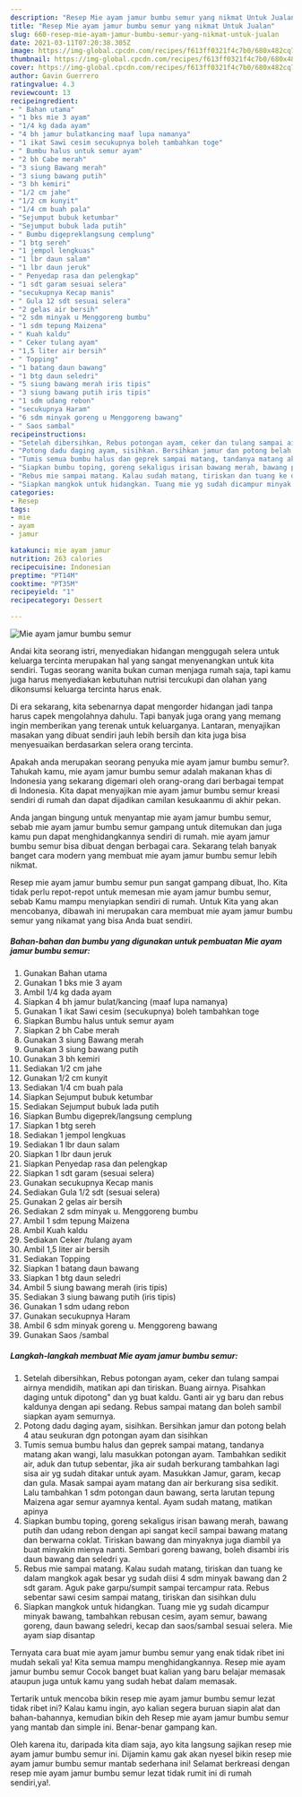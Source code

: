 ```yaml
---
description: "Resep Mie ayam jamur bumbu semur yang nikmat Untuk Jualan"
title: "Resep Mie ayam jamur bumbu semur yang nikmat Untuk Jualan"
slug: 660-resep-mie-ayam-jamur-bumbu-semur-yang-nikmat-untuk-jualan
date: 2021-03-11T07:20:38.305Z
image: https://img-global.cpcdn.com/recipes/f613ff0321f4c7b0/680x482cq70/mie-ayam-jamur-bumbu-semur-foto-resep-utama.jpg
thumbnail: https://img-global.cpcdn.com/recipes/f613ff0321f4c7b0/680x482cq70/mie-ayam-jamur-bumbu-semur-foto-resep-utama.jpg
cover: https://img-global.cpcdn.com/recipes/f613ff0321f4c7b0/680x482cq70/mie-ayam-jamur-bumbu-semur-foto-resep-utama.jpg
author: Gavin Guerrero
ratingvalue: 4.3
reviewcount: 13
recipeingredient:
- " Bahan utama"
- "1 bks mie 3 ayam"
- "1/4 kg dada ayam"
- "4 bh jamur bulatkancing maaf lupa namanya"
- "1 ikat Sawi cesim secukupnya boleh tambahkan toge"
- " Bumbu halus untuk semur ayam"
- "2 bh Cabe merah"
- "3 siung Bawang merah"
- "3 siung bawang putih"
- "3 bh kemiri"
- "1/2 cm jahe"
- "1/2 cm kunyit"
- "1/4 cm buah pala"
- "Sejumput bubuk ketumbar"
- "Sejumput bubuk lada putih"
- " Bumbu digepreklangsung cemplung"
- "1 btg sereh"
- "1 jempol lengkuas"
- "1 lbr daun salam"
- "1 lbr daun jeruk"
- " Penyedap rasa dan pelengkap"
- "1 sdt garam sesuai selera"
- "secukupnya Kecap manis"
- " Gula 12 sdt sesuai selera"
- "2 gelas air bersih"
- "2 sdm minyak u Menggoreng bumbu"
- "1 sdm tepung Maizena"
- " Kuah kaldu"
- " Ceker tulang ayam"
- "1,5 liter air bersih"
- " Topping"
- "1 batang daun bawang"
- "1 btg daun seledri"
- "5 siung bawang merah iris tipis"
- "3 siung bawang putih iris tipis"
- "1 sdm udang rebon"
- "secukupnya Haram"
- "6 sdm minyak goreng u Menggoreng bawang"
- " Saos sambal"
recipeinstructions:
- "Setelah dibersihkan, Rebus potongan ayam, ceker dan tulang sampai airnya mendidih, matikan api dan tiriskan. Buang airnya. Pisahkan daging untuk dipotong&#34; dan yg buat kaldu. Ganti air yg baru dan rebus kaldunya dengan api sedang. Rebus sampai matang dan boleh sambil siapkan ayam semurnya."
- "Potong dadu daging ayam, sisihkan. Bersihkan jamur dan potong belah 4 atau seukuran dgn potongan ayam dan sisihkan"
- "Tumis semua bumbu halus dan geprek sampai matang, tandanya matang akan wangi, lalu masukkan potongan ayam. Tambahkan sedikit air, aduk dan tutup sebentar, jika air sudah berkurang tambahkan lagi sisa air yg sudah ditakar untuk ayam. Masukkan Jamur, garam, kecap dan gula. Masak sampai ayam matang dan air berkurang sisa sedikit. Lalu tambahkan 1 sdm potongan daun bawang, serta larutan tepung Maizena agar semur ayamnya kental. Ayam sudah matang, matikan apinya"
- "Siapkan bumbu toping, goreng sekaligus irisan bawang merah, bawang putih dan udang rebon dengan api sangat kecil sampai bawang matang dan berwarna coklat. Tiriskan bawang dan minyaknya juga diambil ya buat minyakin mienya nanti. Sembari goreng bawang, boleh disambi iris daun bawang dan seledri ya."
- "Rebus mie sampai matang. Kalau sudah matang, tiriskan dan tuang ke dalam mangkok agak besar yg sudah diisi 4 sdm minyak bawang dan 2 sdt garam. Aguk pake garpu/sumpit sampai tercampur rata. Rebus sebentar sawi cesim sampai matang, tiriskan dan sisihkan dulu"
- "Siapkan mangkok untuk hidangkan. Tuang mie yg sudah dicampur minyak bawang, tambahkan rebusan cesim, ayam semur, bawang goreng, daun bawang seledri, kecap dan saos/sambal sesuai selera. Mie ayam siap disantap"
categories:
- Resep
tags:
- mie
- ayam
- jamur

katakunci: mie ayam jamur 
nutrition: 263 calories
recipecuisine: Indonesian
preptime: "PT14M"
cooktime: "PT35M"
recipeyield: "1"
recipecategory: Dessert

---
```



![Mie ayam jamur bumbu semur](https://img-global.cpcdn.com/recipes/f613ff0321f4c7b0/680x482cq70/mie-ayam-jamur-bumbu-semur-foto-resep-utama.jpg)

Andai kita seorang istri, menyediakan hidangan menggugah selera untuk keluarga tercinta merupakan hal yang sangat menyenangkan untuk kita sendiri. Tugas seorang  wanita bukan cuman menjaga rumah saja, tapi kamu juga harus menyediakan kebutuhan nutrisi tercukupi dan olahan yang dikonsumsi keluarga tercinta harus enak.

Di era  sekarang, kita sebenarnya dapat mengorder hidangan jadi tanpa harus capek mengolahnya dahulu. Tapi banyak juga orang yang memang ingin memberikan yang terenak untuk keluarganya. Lantaran, menyajikan masakan yang dibuat sendiri jauh lebih bersih dan kita juga bisa menyesuaikan berdasarkan selera orang tercinta. 



Apakah anda merupakan seorang penyuka mie ayam jamur bumbu semur?. Tahukah kamu, mie ayam jamur bumbu semur adalah makanan khas di Indonesia yang sekarang digemari oleh orang-orang dari berbagai tempat di Indonesia. Kita dapat menyajikan mie ayam jamur bumbu semur kreasi sendiri di rumah dan dapat dijadikan camilan kesukaanmu di akhir pekan.

Anda jangan bingung untuk menyantap mie ayam jamur bumbu semur, sebab mie ayam jamur bumbu semur gampang untuk ditemukan dan juga kamu pun dapat menghidangkannya sendiri di rumah. mie ayam jamur bumbu semur bisa dibuat dengan berbagai cara. Sekarang telah banyak banget cara modern yang membuat mie ayam jamur bumbu semur lebih nikmat.

Resep mie ayam jamur bumbu semur pun sangat gampang dibuat, lho. Kita tidak perlu repot-repot untuk memesan mie ayam jamur bumbu semur, sebab Kamu mampu menyiapkan sendiri di rumah. Untuk Kita yang akan mencobanya, dibawah ini merupakan cara membuat mie ayam jamur bumbu semur yang nikamat yang bisa Anda buat sendiri.

<!--inarticleads1-->

##### Bahan-bahan dan bumbu yang digunakan untuk pembuatan Mie ayam jamur bumbu semur:

1. Gunakan  Bahan utama
1. Gunakan 1 bks mie 3 ayam
1. Ambil 1/4 kg dada ayam
1. Siapkan 4 bh jamur bulat/kancing (maaf lupa namanya)
1. Gunakan 1 ikat Sawi cesim (secukupnya) boleh tambahkan toge
1. Siapkan  Bumbu halus untuk semur ayam
1. Siapkan 2 bh Cabe merah
1. Gunakan 3 siung Bawang merah
1. Gunakan 3 siung bawang putih
1. Gunakan 3 bh kemiri
1. Sediakan 1/2 cm jahe
1. Gunakan 1/2 cm kunyit
1. Sediakan 1/4 cm buah pala
1. Siapkan Sejumput bubuk ketumbar
1. Sediakan Sejumput bubuk lada putih
1. Siapkan  Bumbu digeprek/langsung cemplung
1. Siapkan 1 btg sereh
1. Sediakan 1 jempol lengkuas
1. Sediakan 1 lbr daun salam
1. Siapkan 1 lbr daun jeruk
1. Siapkan  Penyedap rasa dan pelengkap
1. Siapkan 1 sdt garam (sesuai selera)
1. Gunakan secukupnya Kecap manis
1. Sediakan  Gula 1/2 sdt (sesuai selera)
1. Gunakan 2 gelas air bersih
1. Sediakan 2 sdm minyak u. Menggoreng bumbu
1. Ambil 1 sdm tepung Maizena
1. Ambil  Kuah kaldu
1. Sediakan  Ceker /tulang ayam
1. Ambil 1,5 liter air bersih
1. Sediakan  Topping
1. Siapkan 1 batang daun bawang
1. Siapkan 1 btg daun seledri
1. Ambil 5 siung bawang merah (iris tipis)
1. Sediakan 3 siung bawang putih (iris tipis)
1. Gunakan 1 sdm udang rebon
1. Gunakan secukupnya Haram
1. Ambil 6 sdm minyak goreng u. Menggoreng bawang
1. Gunakan  Saos /sambal




<!--inarticleads2-->

##### Langkah-langkah membuat Mie ayam jamur bumbu semur:

1. Setelah dibersihkan, Rebus potongan ayam, ceker dan tulang sampai airnya mendidih, matikan api dan tiriskan. Buang airnya. Pisahkan daging untuk dipotong&#34; dan yg buat kaldu. Ganti air yg baru dan rebus kaldunya dengan api sedang. Rebus sampai matang dan boleh sambil siapkan ayam semurnya.
1. Potong dadu daging ayam, sisihkan. Bersihkan jamur dan potong belah 4 atau seukuran dgn potongan ayam dan sisihkan
1. Tumis semua bumbu halus dan geprek sampai matang, tandanya matang akan wangi, lalu masukkan potongan ayam. Tambahkan sedikit air, aduk dan tutup sebentar, jika air sudah berkurang tambahkan lagi sisa air yg sudah ditakar untuk ayam. Masukkan Jamur, garam, kecap dan gula. Masak sampai ayam matang dan air berkurang sisa sedikit. Lalu tambahkan 1 sdm potongan daun bawang, serta larutan tepung Maizena agar semur ayamnya kental. Ayam sudah matang, matikan apinya
1. Siapkan bumbu toping, goreng sekaligus irisan bawang merah, bawang putih dan udang rebon dengan api sangat kecil sampai bawang matang dan berwarna coklat. Tiriskan bawang dan minyaknya juga diambil ya buat minyakin mienya nanti. Sembari goreng bawang, boleh disambi iris daun bawang dan seledri ya.
1. Rebus mie sampai matang. Kalau sudah matang, tiriskan dan tuang ke dalam mangkok agak besar yg sudah diisi 4 sdm minyak bawang dan 2 sdt garam. Aguk pake garpu/sumpit sampai tercampur rata. Rebus sebentar sawi cesim sampai matang, tiriskan dan sisihkan dulu
1. Siapkan mangkok untuk hidangkan. Tuang mie yg sudah dicampur minyak bawang, tambahkan rebusan cesim, ayam semur, bawang goreng, daun bawang seledri, kecap dan saos/sambal sesuai selera. Mie ayam siap disantap




Ternyata cara buat mie ayam jamur bumbu semur yang enak tidak ribet ini mudah sekali ya! Kita semua mampu menghidangkannya. Resep mie ayam jamur bumbu semur Cocok banget buat kalian yang baru belajar memasak ataupun juga untuk kamu yang sudah hebat dalam memasak.

Tertarik untuk mencoba bikin resep mie ayam jamur bumbu semur lezat tidak ribet ini? Kalau kamu ingin, ayo kalian segera buruan siapin alat dan bahan-bahannya, kemudian bikin deh Resep mie ayam jamur bumbu semur yang mantab dan simple ini. Benar-benar gampang kan. 

Oleh karena itu, daripada kita diam saja, ayo kita langsung sajikan resep mie ayam jamur bumbu semur ini. Dijamin kamu gak akan nyesel bikin resep mie ayam jamur bumbu semur mantab sederhana ini! Selamat berkreasi dengan resep mie ayam jamur bumbu semur lezat tidak rumit ini di rumah sendiri,ya!.

